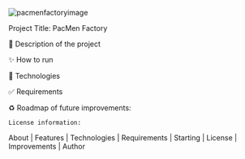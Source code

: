 

![pacmenfactoryimage](https://user-images.githubusercontent.com/101289219/170178171-962c6c49-5536-43a8-8ef9-cfffdbd37800.jpg)



Project Title: PacMen Factory 

🎯 Description of the project

✨ How to run

🚀 Technologies

✅ Requirements

♻️ Roadmap of future improvements: 

    License information:
 
 


About   |   Features   |   Technologies   |   Requirements   |   Starting   |   License   |   Improvements   |   Author



 
